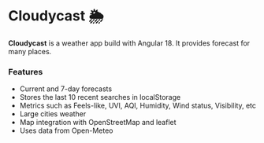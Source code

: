 # Cloudycast 🌦️

**Cloudycast** is a weather app build with Angular 18. It provides forecast for many places.

### Features
- Current and 7-day forecasts
- Stores the last 10 recent searches in localStorage
- Metrics such as Feels-like, UVI, AQI, Humidity, Wind status, Visibility, etc
- Large cities weather
- Map integration with OpenStreetMap and leaflet
- Uses data from Open-Meteo
